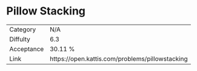 # Pillow Stacking

<table>
    <tr>
        <td>Category</td>
        <td>N/A</td>
    </tr>
    <tr>
        <td>Diffulty</td>
        <td>6.3</td>
    </tr>
    <tr>
        <td>Acceptance</td>
        <td>30.11 %</td>
    </tr>
    <tr>
        <td>Link</td>
        <td>https://open.kattis.com/problems/pillowstacking</td>
    </tr>
</table>